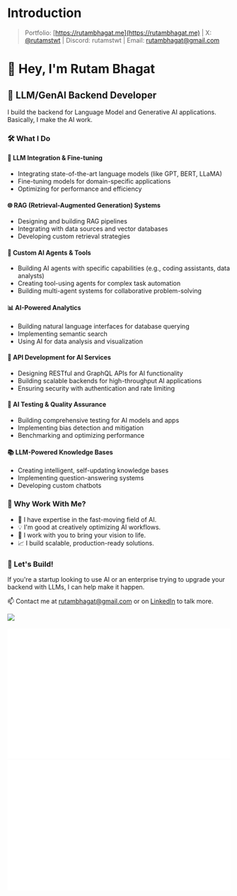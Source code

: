 # Introduction

> Portfolio: [https://rutambhagat.me](https://rutambhagat.me) | X: [@rutamstwt](https://x.com/rutamstwt) | Discord: rutamstwt | Email: [rutambhagat@gmail.com](mailto:rutambhagat@gmail.com)

# 👋 Hey, I'm Rutam Bhagat

## 🤖 LLM/GenAI Backend Developer

I build the backend for Language Model and Generative AI applications. Basically, I make the AI work.

### 🛠️ What I Do

#### 🧠 LLM Integration & Fine-tuning
- Integrating state-of-the-art language models (like GPT, BERT, LLaMA)
- Fine-tuning models for domain-specific applications
- Optimizing for performance and efficiency

#### 🌐 RAG (Retrieval-Augmented Generation) Systems
- Designing and building RAG pipelines
- Integrating with data sources and vector databases
- Developing custom retrieval strategies

#### 🔧 Custom AI Agents & Tools
- Building AI agents with specific capabilities (e.g., coding assistants, data analysts)
- Creating tool-using agents for complex task automation
- Building multi-agent systems for collaborative problem-solving

#### 📊 AI-Powered Analytics
- Building natural language interfaces for database querying
- Implementing semantic search
- Using AI for data analysis and visualization

#### 🔗 API Development for AI Services
- Designing RESTful and GraphQL APIs for AI functionality
- Building scalable backends for high-throughput AI applications
- Ensuring security with authentication and rate limiting

#### 🧪 AI Testing & Quality Assurance
- Building comprehensive testing for AI models and apps
- Implementing bias detection and mitigation
- Benchmarking and optimizing performance

#### 📚 LLM-Powered Knowledge Bases
- Creating intelligent, self-updating knowledge bases
- Implementing question-answering systems
- Developing custom chatbots

### 💼 Why Work With Me?

- 🚀 I have expertise in the fast-moving field of AI.
- 💡 I'm good at creatively optimizing AI workflows.
- 🤝 I work with you to bring your vision to life.
- 📈 I build scalable, production-ready solutions.

### 🌟 Let's Build!

If you're a startup looking to use AI or an enterprise trying to upgrade your backend with LLMs, I can help make it happen.

📫 Contact me at [rutambhagat@gmail.com](mailto:rutambhagat@gmail.com) or on [LinkedIn](https://www.linkedin.com/in/rutam-bhagat/) to talk more.

<!-- Socials stats -->

<a href="https://x.com/rutamstwt"><img src="https://img.shields.io/badge/follow%20me%20on-twitter-blue?style=flat&logo=twitter">

<!-- Github Stats -->

![](https://raw.githubusercontent.com/RutamBhagat/github_stats/master/generated/overview.svg#gh-dark-mode-only)
![](https://raw.githubusercontent.com/RutamBhagat/github_stats/master/generated/languages.svg#gh-dark-mode-only)
